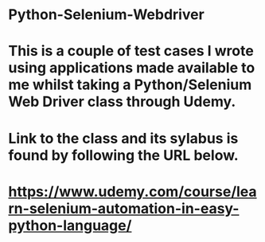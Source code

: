 # Python-Selenium-Webdriver

# This is a couple of test cases I wrote using applications made available to me whilst taking a Python/Selenium Web Driver class through Udemy.

# Link to the class and its sylabus is found by following the URL below.
# https://www.udemy.com/course/learn-selenium-automation-in-easy-python-language/
